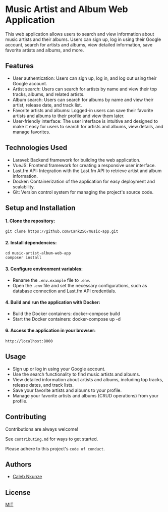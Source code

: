 # Music Artist and Album Web Application

This web application allows users to search and view information about music artists and their albums. Users can sign up, log in using their Google account, search for artists and albums, view detailed information, save favorite artists and albums, and more.

## Features

- User authentication: Users can sign up, log in, and log out using their Google account.
- Artist search: Users can search for artists by name and view their top tracks, albums, and related artists.
- Album search: Users can search for albums by name and view their artist, release date, and track list.
- Favorite artists and albums: Logged-in users can save their favorite artists and albums to their profile and view them later.
- User-friendly interface: The user interface is intuitive and designed to make it easy for users to search for artists and albums, view details, and manage favorites.

## Technologies Used

- Laravel: Backend framework for building the web application.
- VueJS: Frontend framework for creating a responsive user interface.
- Last.fm API: Integration with the Last.fm API to retrieve artist and album information.
- Docker: Containerization of the application for easy deployment and scalability.
- Git: Version control system for managing the project's source code.

## Setup and Installation

#### 1. Clone the repository:
    git clone https://github.com/Cank256/music-app.git

#### 2. Install dependencies:
    cd music-artist-album-web-app
    composer install
#### 3. Configure environment variables:
- Rename the `.env.example` file to `.env`.
- Open the `.env` file and set the necessary configurations, such as database connection and Last.fm API credentials.
#### 4. Build and run the application with Docker:
- Build the Docker containers:
    docker-compose build
- Start the Docker containers:
    docker-compose up -d
#### 6. Access the application in your browser:
    http://localhost:8000

## Usage
- Sign up or log in using your Google account.
- Use the search functionality to find music artists and albums.
- View detailed information about artists and albums, including top tracks, release dates, and track lists.
- Save your favorite artists and albums to your profile.
- Manage your favorite artists and albums (CRUD operations) from your profile.

## Contributing

Contributions are always welcome!

See `contributing.md` for ways to get started.

Please adhere to this project's `code of conduct`.


## Authors

- [Caleb Nkunze](https://www.github.com/Cank256)


## License

[MIT](https://choosealicense.com/licenses/mit/)
